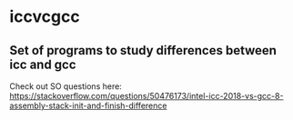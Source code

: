 # iccvcgcc
## Set of programs to study differences between icc and gcc
Check out SO questions here: https://stackoverflow.com/questions/50476173/intel-icc-2018-vs-gcc-8-assembly-stack-init-and-finish-difference
